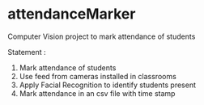 # attendanceMarker
Computer Vision project to mark attendance of students

Statement : 
 1. Mark attendance of students
 2. Use feed from cameras installed in classrooms
 3. Apply Facial Recognition to identify students present
 4. Mark attendance in an csv file with time stamp
